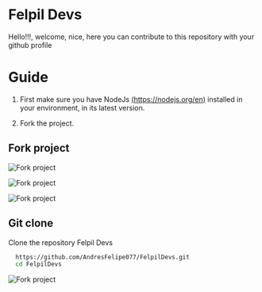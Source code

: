 # Felpil Devs

Hello!!!, welcome, nice, here you can contribute to this repository with your github profile

# Guide

1. First make sure you have NodeJs [(https://nodejs.org/en)](https://nodejs.org/en)
installed in your environment, in its latest version.

2. Fork the project.
## Fork project

![Fork project](https://docs.github.com/assets/cb-40742/mw-1440/images/help/repository/fork-button.webp)

![Fork project](https://docs.github.com/assets/cb-14601/mw-1440/images/help/repository/code-button.webp)

![Fork project](https://docs.github.com/assets/cb-69468/mw-1440/images/help/repository/https-url-clone-cli.webp)
## Git clone

Clone the repository Felpil Devs

```bash
  https://github.com/AndresFelipe077/FelpilDevs.git
  cd FelpilDevs
```

![Fork project](https://docs.github.com/assets/cb-69468/mw-1440/images/help/repository/https-url-clone-cli.webp)